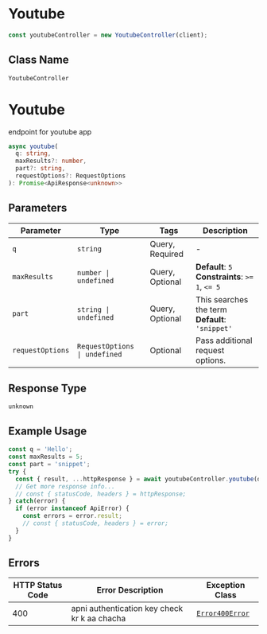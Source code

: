 # Youtube

```ts
const youtubeController = new YoutubeController(client);
```

## Class Name

`YoutubeController`


# Youtube

endpoint for youtube app

```ts
async youtube(
  q: string,
  maxResults?: number,
  part?: string,
  requestOptions?: RequestOptions
): Promise<ApiResponse<unknown>>
```

## Parameters

| Parameter | Type | Tags | Description |
|  --- | --- | --- | --- |
| `q` | `string` | Query, Required | - |
| `maxResults` | `number \| undefined` | Query, Optional | **Default**: `5`<br>**Constraints**: `>= 1`, `<= 5` |
| `part` | `string \| undefined` | Query, Optional | This searches the term<br>**Default**: `'snippet'` |
| `requestOptions` | `RequestOptions \| undefined` | Optional | Pass additional request options. |

## Response Type

`unknown`

## Example Usage

```ts
const q = 'Hello';
const maxResults = 5;
const part = 'snippet';
try {
  const { result, ...httpResponse } = await youtubeController.youtube(q, maxResults, part);
  // Get more response info...
  // const { statusCode, headers } = httpResponse;
} catch(error) {
  if (error instanceof ApiError) {
    const errors = error.result;
    // const { statusCode, headers } = error;
  }
}
```

## Errors

| HTTP Status Code | Error Description | Exception Class |
|  --- | --- | --- |
| 400 | apni authentication key check kr k aa chacha | [`Error400Error`](../../doc/models/error-400-error.md) |

